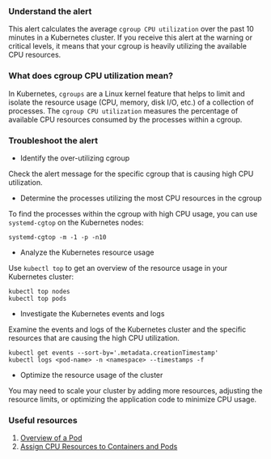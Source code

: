 ### Understand the alert

This alert calculates the average `cgroup CPU utilization` over the past 10 minutes in a Kubernetes cluster. If you receive this alert at the warning or critical levels, it means that your cgroup is heavily utilizing the available CPU resources.

### What does cgroup CPU utilization mean?

In Kubernetes, `cgroups` are a Linux kernel feature that helps to limit and isolate the resource usage (CPU, memory, disk I/O, etc.) of a collection of processes. The `cgroup CPU utilization` measures the percentage of available CPU resources consumed by the processes within a cgroup.

### Troubleshoot the alert

- Identify the over-utilizing cgroup

Check the alert message for the specific cgroup that is causing high CPU utilization.

- Determine the processes utilizing the most CPU resources in the cgroup

To find the processes within the cgroup with high CPU usage, you can use `systemd-cgtop` on the Kubernetes nodes:

```
systemd-cgtop -m -1 -p -n10
```

- Analyze the Kubernetes resource usage

Use `kubectl top` to get an overview of the resource usage in your Kubernetes cluster:

```
kubectl top nodes
kubectl top pods
```

- Investigate the Kubernetes events and logs

Examine the events and logs of the Kubernetes cluster and the specific resources that are causing the high CPU utilization.

```
kubectl get events --sort-by='.metadata.creationTimestamp'
kubectl logs <pod-name> -n <namespace> --timestamps -f
```

- Optimize the resource usage of the cluster

You may need to scale your cluster by adding more resources, adjusting the resource limits, or optimizing the application code to minimize CPU usage.

### Useful resources

1. [Overview of a Pod](https://kubernetes.io/docs/concepts/workloads/pods/)
2. [Assign CPU Resources to Containers and Pods](https://kubernetes.io/docs/tasks/configure-pod-container/assign-cpu-resource/)

